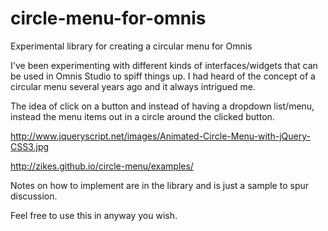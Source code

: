 # circle-menu-for-omnis
Experimental library for creating a circular menu for Omnis

I've been experimenting with different kinds of interfaces/widgets that can be used in Omnis Studio to spiff things up. I had heard of the concept of a circular menu several years ago and it always intrigued me.

The idea of click on a button and instead of having a dropdown list/menu, instead the menu items out in a circle around the clicked button.

http://www.jqueryscript.net/images/Animated-Circle-Menu-with-jQuery-CSS3.jpg

http://zikes.github.io/circle-menu/examples/

Notes on how to implement are in the library and is just a sample to spur discussion.

Feel free to use this in anyway you wish.
